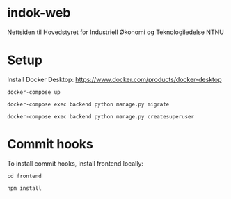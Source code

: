 # indok-web
Nettsiden til Hovedstyret for Industriell Økonomi og Teknologiledelse NTNU

# Setup
Install Docker Desktop: https://www.docker.com/products/docker-desktop

`docker-compose up`

`docker-compose exec backend python manage.py migrate`

`docker-compose exec backend python manage.py createsuperuser`

# Commit hooks
To install commit hooks, install frontend locally:

`cd frontend`

`npm install`
